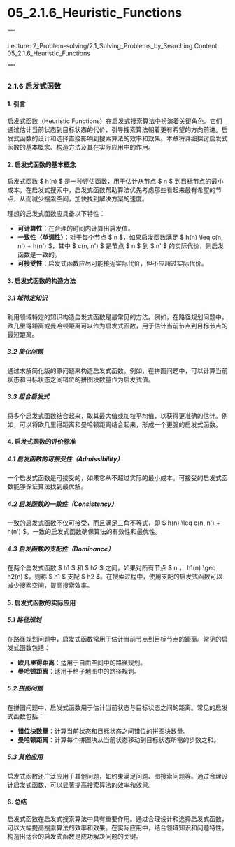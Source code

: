 # 05_2.1.6_Heuristic_Functions

"""

Lecture: 2_Problem-solving/2.1_Solving_Problems_by_Searching
Content: 05_2.1.6_Heuristic_Functions

"""

### 2.1.6 启发式函数

#### 1. 引言

启发式函数（Heuristic Functions）在启发式搜索算法中扮演着关键角色。它们通过估计当前状态到目标状态的代价，引导搜索算法朝着更有希望的方向前进。启发式函数的设计和选择直接影响到搜索算法的效率和效果。本章将详细探讨启发式函数的基本概念、构造方法及其在实际应用中的作用。

#### 2. 启发式函数的基本概念

启发式函数 $ h(n) $ 是一种评估函数，用于估计从节点 $ n $ 到目标节点的最小成本。在启发式搜索中，启发式函数帮助算法优先考虑那些看起来最有希望的节点，从而减少搜索空间，加快找到解决方案的速度。

理想的启发式函数应具备以下特性：
- **可计算性**：在合理的时间内计算出启发值。
- **一致性（单调性）**：对于每个节点 $ n $，如果启发函数满足 $ h(n) \leq c(n, n') + h(n') $，其中 $ c(n, n') $ 是节点 $ n $ 到 $ n' $ 的实际代价，则启发函数是一致的。
- **可接受性**：启发式函数应尽可能接近实际代价，但不应超过实际代价。

#### 3. 启发式函数的构造方法

##### 3.1 域特定知识

利用领域特定的知识构造启发式函数是最常见的方法。例如，在路径规划问题中，欧几里得距离或曼哈顿距离可以作为启发式函数，用于估计当前节点到目标节点的最短距离。

##### 3.2 简化问题

通过求解简化版的原问题来构造启发式函数。例如，在拼图问题中，可以计算当前状态和目标状态之间错位的拼图块数量作为启发式值。

##### 3.3 组合启发式

将多个启发式函数结合起来，取其最大值或加权平均值，以获得更准确的估计。例如，可以将欧几里得距离和曼哈顿距离结合起来，形成一个更强的启发式函数。

#### 4. 启发式函数的评价标准

##### 4.1 启发函数的可接受性（Admissibility）

一个启发式函数是可接受的，如果它从不超过实际的最小成本。可接受的启发式函数能够保证算法找到最优解。

##### 4.2 启发函数的一致性（Consistency）

一致的启发式函数不仅可接受，而且满足三角不等式，即 $ h(n) \leq c(n, n') + h(n') $。一致的启发式函数确保算法的有效性和最优性。

##### 4.3 启发函数的支配性（Dominance）

在两个启发式函数 $ h1 $ 和 $ h2 $ 之间，如果对所有节点 $ n $，$ h1(n) \geq h2(n) $，则称 $ h1 $ 支配 $ h2 $。在搜索过程中，使用支配的启发式函数可以减少搜索空间，提高搜索效率。

#### 5. 启发式函数的实际应用

##### 5.1 路径规划

在路径规划问题中，启发式函数常用于估计当前节点到目标节点的距离。常见的启发式函数包括：
- **欧几里得距离**：适用于自由空间中的路径规划。
- **曼哈顿距离**：适用于格子地图中的路径规划。

##### 5.2 拼图问题

在拼图问题中，启发式函数用于估计当前状态与目标状态之间的距离。常见的启发式函数包括：
- **错位块数量**：计算当前状态和目标状态之间错位的拼图块数量。
- **曼哈顿距离**：计算每个拼图块从当前状态移动到目标状态所需的步数之和。

##### 5.3 其他应用

启发式函数还广泛应用于其他问题，如约束满足问题、图搜索问题等。通过合理设计启发式函数，可以显著提高搜索算法的效率和效果。

#### 6. 总结

启发式函数在启发式搜索算法中具有重要作用。通过合理设计和选择启发式函数，可以大幅提高搜索算法的效率和效果。在实际应用中，结合领域知识和问题特性，构造出适合的启发式函数是成功解决问题的关键。